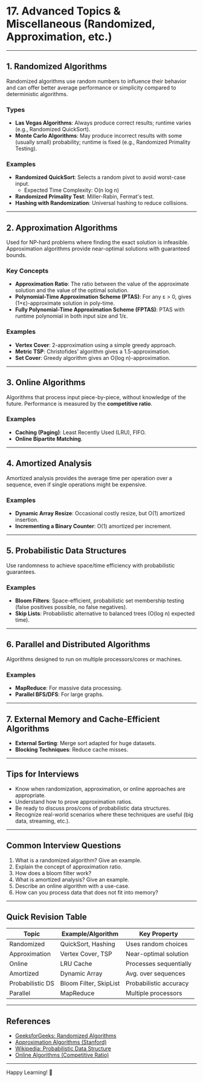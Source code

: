 # 17. Advanced Topics & Miscellaneous (Randomized, Approximation, etc.)

---

## 1. Randomized Algorithms

Randomized algorithms use random numbers to influence their behavior and can offer better average performance or simplicity compared to deterministic algorithms.

### Types

- **Las Vegas Algorithms**: Always produce correct results; runtime varies (e.g., Randomized QuickSort).
- **Monte Carlo Algorithms**: May produce incorrect results with some (usually small) probability; runtime is fixed (e.g., Randomized Primality Testing).

### Examples

- **Randomized QuickSort**: Selects a random pivot to avoid worst-case input.  
  - Expected Time Complexity: O(n log n)
- **Randomized Primality Test**: Miller-Rabin, Fermat's test.
- **Hashing with Randomization**: Universal hashing to reduce collisions.

---

## 2. Approximation Algorithms

Used for NP-hard problems where finding the exact solution is infeasible. Approximation algorithms provide near-optimal solutions with guaranteed bounds.

### Key Concepts

- **Approximation Ratio**: The ratio between the value of the approximate solution and the value of the optimal solution.
- **Polynomial-Time Approximation Scheme (PTAS)**: For any ε > 0, gives (1+ε)-approximate solution in poly-time.
- **Fully Polynomial-Time Approximation Scheme (FPTAS)**: PTAS with runtime polynomial in both input size and 1/ε.

### Examples

- **Vertex Cover**: 2-approximation using a simple greedy approach.
- **Metric TSP**: Christofides’ algorithm gives a 1.5-approximation.
- **Set Cover**: Greedy algorithm gives an O(log n)-approximation.

---

## 3. Online Algorithms

Algorithms that process input piece-by-piece, without knowledge of the future. Performance is measured by the **competitive ratio**.

### Examples

- **Caching (Paging)**: Least Recently Used (LRU), FIFO.
- **Online Bipartite Matching**.

---

## 4. Amortized Analysis

Amortized analysis provides the average time per operation over a sequence, even if single operations might be expensive.

### Examples

- **Dynamic Array Resize**: Occasional costly resize, but O(1) amortized insertion.
- **Incrementing a Binary Counter**: O(1) amortized per increment.

---

## 5. Probabilistic Data Structures

Use randomness to achieve space/time efficiency with probabilistic guarantees.

### Examples

- **Bloom Filters**: Space-efficient, probabilistic set membership testing (false positives possible, no false negatives).
- **Skip Lists**: Probabilistic alternative to balanced trees (O(log n) expected time).

---

## 6. Parallel and Distributed Algorithms

Algorithms designed to run on multiple processors/cores or machines.

### Examples

- **MapReduce**: For massive data processing.
- **Parallel BFS/DFS**: For large graphs.

---

## 7. External Memory and Cache-Efficient Algorithms

- **External Sorting**: Merge sort adapted for huge datasets.
- **Blocking Techniques**: Reduce cache misses.

---

## Tips for Interviews

- Know when randomization, approximation, or online approaches are appropriate.
- Understand how to prove approximation ratios.
- Be ready to discuss pros/cons of probabilistic data structures.
- Recognize real-world scenarios where these techniques are useful (big data, streaming, etc.).

---

## Common Interview Questions

1. What is a randomized algorithm? Give an example.
2. Explain the concept of approximation ratio.
3. How does a bloom filter work?
4. What is amortized analysis? Give an example.
5. Describe an online algorithm with a use-case.
6. How can you process data that does not fit into memory?

---

## Quick Revision Table

| Topic            | Example/Algorithm      | Key Property            |
|------------------|-----------------------|-------------------------|
| Randomized       | QuickSort, Hashing    | Uses random choices     |
| Approximation    | Vertex Cover, TSP     | Near-optimal solution  |
| Online           | LRU Cache             | Processes sequentially  |
| Amortized        | Dynamic Array         | Avg. over sequences    |
| Probabilistic DS | Bloom Filter, SkipList| Probabilistic accuracy  |
| Parallel         | MapReduce             | Multiple processors     |

---

## References

- [GeeksforGeeks: Randomized Algorithms](https://www.geeksforgeeks.org/randomized-algorithms/)
- [Approximation Algorithms (Stanford)](https://web.stanford.edu/class/cs161/lectures/approximation.pdf)
- [Wikipedia: Probabilistic Data Structure](https://en.wikipedia.org/wiki/Probabilistic_data_structure)
- [Online Algorithms (Competitive Ratio)](https://en.wikipedia.org/wiki/Competitive_analysis_(online_algorithm))

---

Happy Learning! 🚀
